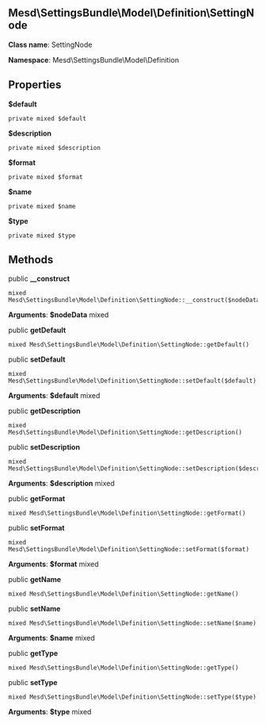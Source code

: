 Mesd\SettingsBundle\Model\Definition\SettingNode
---------------

    

    


**Class name**: SettingNode

**Namespace**: Mesd\SettingsBundle\Model\Definition









Properties
----------


**$default** 



    private mixed $default






**$description** 



    private mixed $description






**$format** 



    private mixed $format






**$name** 



    private mixed $name






**$type** 



    private mixed $type






Methods
-------


public **__construct**

    mixed Mesd\SettingsBundle\Model\Definition\SettingNode::__construct($nodeData)











**Arguments**:
**$nodeData** mixed 



public **getDefault**

    mixed Mesd\SettingsBundle\Model\Definition\SettingNode::getDefault()













public **setDefault**

    mixed Mesd\SettingsBundle\Model\Definition\SettingNode::setDefault($default)











**Arguments**:
**$default** mixed 



public **getDescription**

    mixed Mesd\SettingsBundle\Model\Definition\SettingNode::getDescription()













public **setDescription**

    mixed Mesd\SettingsBundle\Model\Definition\SettingNode::setDescription($description)











**Arguments**:
**$description** mixed 



public **getFormat**

    mixed Mesd\SettingsBundle\Model\Definition\SettingNode::getFormat()













public **setFormat**

    mixed Mesd\SettingsBundle\Model\Definition\SettingNode::setFormat($format)











**Arguments**:
**$format** mixed 



public **getName**

    mixed Mesd\SettingsBundle\Model\Definition\SettingNode::getName()













public **setName**

    mixed Mesd\SettingsBundle\Model\Definition\SettingNode::setName($name)











**Arguments**:
**$name** mixed 



public **getType**

    mixed Mesd\SettingsBundle\Model\Definition\SettingNode::getType()













public **setType**

    mixed Mesd\SettingsBundle\Model\Definition\SettingNode::setType($type)











**Arguments**:
**$type** mixed 


